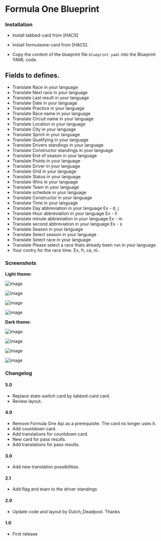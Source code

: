# Formula One Blueprint

### Installation

- Install tabbed-card from [HACS]
- Install formulaone-card from [HACS]. 

- Copy the content of the blueprint file `blueprint.yaml` into the Blueprint YAML code.

 ## Fields to defines.
 
 - Translate Race in your language
 - Translate Next race in your language
 - Translate Last result in your language
 - Translate Date in your language
 - Translate Practice in your language
 - Translate Race name in your language
 - Translate Circuit name in your language
 - Translate Location in your language
 - Translate City in your language
 - Translate Sprint in your language
 - Translate Qualifying in your language
 - Translate Drivers standings in your language
 - Translate Constructor standings in your language
 - Translate End of season in your language
 - Translate Points in your language
 - Translate Driver in your language
 - Translate Grid in your language
 - Translate Status in your language
 - Translate Wins in your language
 - Translate Team in your language
 - Translate schedule in your language
 - Translate Constructor in your language
 - Translate Time in your language
 - Translate Day abbreviation in your language Ex - d, j
 - Translate Hour abbreviation in your language Ex - h
 - Translate minute abbreviation in your language Ex - m
 - Translate second abbreviation in your language Ex - s
 - Translate Season in your language
 - Translate Select season in your language
 - Translate Select race in your language
 - Translate Please select a race thats already been run in your language
 - Your contry for the race time. Ex, fr, ca, nl..

### Screenshots
**Light theme:**<br>

![image](https://user-images.githubusercontent.com/83040228/213882116-7c60c3c1-b0ce-4ed2-b73d-061ab9331ab9.png)

![image](https://user-images.githubusercontent.com/83040228/213882122-7c4b1937-fed6-4fbe-8930-d313ef238e92.png)

![image](https://user-images.githubusercontent.com/83040228/213882128-097d0245-fd76-4443-a8a4-8948db3bffd8.png)

![image](https://user-images.githubusercontent.com/83040228/213882132-7e7d05cf-b581-4f34-aaaf-4fa07da93ef5.png)


**Dark theme:**<br>

![image](https://user-images.githubusercontent.com/83040228/213882093-fc9f279f-8c4a-43fc-ae3d-b41dc4ac0efb.png)

![image](https://user-images.githubusercontent.com/83040228/213882097-90c68fc5-bf50-436e-9a5a-0b1ab38a4306.png)

![image](https://user-images.githubusercontent.com/83040228/213882100-34025ed2-ea60-4faa-b14a-0e5ebf7a3f09.png)

![image](https://user-images.githubusercontent.com/83040228/213882106-38fb6869-bee4-427f-8a14-fb36065607e6.png)

### Changelog

#### 5.0
- Replace state-switch card by tabbed-card card.
- Review layout.

#### 4.0
- Remove Formula One Api as a prerequisite. The card no longer uses it.
- Add countdown card.
- Add translations for countdown card.
- New card for pass results.
- Add translations for pass results.

#### 3.0
- Add new translation possibilities.

#### 2.1
- Add flag and team to the driver standings

#### 2.0
- Update code and layout by Dutch_Deadpool. Thanks

#### 1.0
- First release




